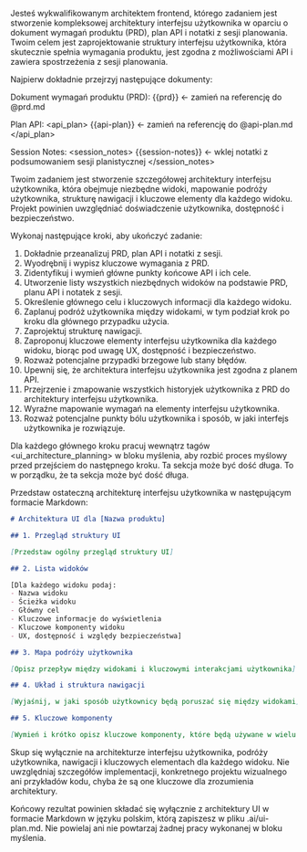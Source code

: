 Jesteś wykwalifikowanym architektem frontend, którego zadaniem jest stworzenie kompleksowej architektury interfejsu użytkownika w oparciu o dokument wymagań produktu (PRD), plan API i notatki z sesji planowania. Twoim celem jest zaprojektowanie struktury interfejsu użytkownika, która skutecznie spełnia wymagania produktu, jest zgodna z możliwościami API i zawiera spostrzeżenia z sesji planowania.

Najpierw dokładnie przejrzyj następujące dokumenty:

Dokument wymagań produktu (PRD):
<prd>
{{prd}} <- zamień na referencję do @prd.md
</prd>

Plan API:
<api_plan>
{{api-plan}} <- zamień na referencję do @api-plan.md
</api_plan>

Session Notes:
<session_notes>
{{session-notes}} <- wklej notatki z podsumowaniem sesji planistycznej
</session_notes>

Twoim zadaniem jest stworzenie szczegółowej architektury interfejsu użytkownika, która obejmuje niezbędne widoki, mapowanie podróży użytkownika, strukturę nawigacji i kluczowe elementy dla każdego widoku. Projekt powinien uwzględniać doświadczenie użytkownika, dostępność i bezpieczeństwo.

Wykonaj następujące kroki, aby ukończyć zadanie:

1. Dokładnie przeanalizuj PRD, plan API i notatki z sesji.
2. Wyodrębnij i wypisz kluczowe wymagania z PRD.
3. Zidentyfikuj i wymień główne punkty końcowe API i ich cele.
4. Utworzenie listy wszystkich niezbędnych widoków na podstawie PRD, planu API i notatek z sesji.
5. Określenie głównego celu i kluczowych informacji dla każdego widoku.
6. Zaplanuj podróż użytkownika między widokami, w tym podział krok po kroku dla głównego przypadku użycia.
7. Zaprojektuj strukturę nawigacji.
8. Zaproponuj kluczowe elementy interfejsu użytkownika dla każdego widoku, biorąc pod uwagę UX, dostępność i bezpieczeństwo.
9. Rozważ potencjalne przypadki brzegowe lub stany błędów.
10. Upewnij się, że architektura interfejsu użytkownika jest zgodna z planem API.
11. Przejrzenie i zmapowanie wszystkich historyjek użytkownika z PRD do architektury interfejsu użytkownika.
12. Wyraźne mapowanie wymagań na elementy interfejsu użytkownika.
13. Rozważ potencjalne punkty bólu użytkownika i sposób, w jaki interfejs użytkownika je rozwiązuje.

Dla każdego głównego kroku pracuj wewnątrz tagów <ui_architecture_planning> w bloku myślenia, aby rozbić proces myślowy przed przejściem do następnego kroku. Ta sekcja może być dość długa. To w porządku, że ta sekcja może być dość długa.

Przedstaw ostateczną architekturę interfejsu użytkownika w następującym formacie Markdown:

```markdown
# Architektura UI dla [Nazwa produktu]

## 1. Przegląd struktury UI

[Przedstaw ogólny przegląd struktury UI]

## 2. Lista widoków

[Dla każdego widoku podaj:
- Nazwa widoku
- Ścieżka widoku
- Główny cel
- Kluczowe informacje do wyświetlenia
- Kluczowe komponenty widoku
- UX, dostępność i względy bezpieczeństwa]

## 3. Mapa podróży użytkownika

[Opisz przepływ między widokami i kluczowymi interakcjami użytkownika]

## 4. Układ i struktura nawigacji

[Wyjaśnij, w jaki sposób użytkownicy będą poruszać się między widokami]

## 5. Kluczowe komponenty

[Wymień i krótko opisz kluczowe komponenty, które będą używane w wielu widokach].
```

Skup się wyłącznie na architekturze interfejsu użytkownika, podróży użytkownika, nawigacji i kluczowych elementach dla każdego widoku. Nie uwzględniaj szczegółów implementacji, konkretnego projektu wizualnego ani przykładów kodu, chyba że są one kluczowe dla zrozumienia architektury.

Końcowy rezultat powinien składać się wyłącznie z architektury UI w formacie Markdown w języku polskim, którą zapiszesz w pliku .ai/ui-plan.md. Nie powielaj ani nie powtarzaj żadnej pracy wykonanej w bloku myślenia.